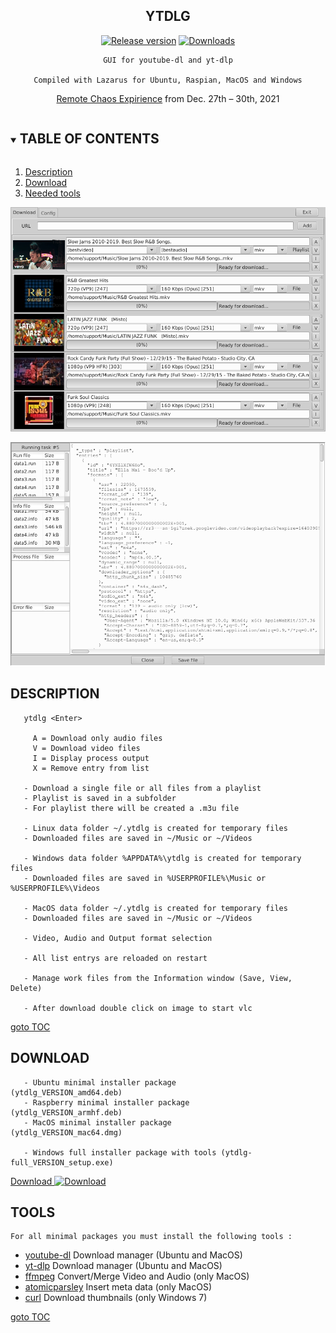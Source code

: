 <div align="center">

## YTDLG

[![Release version](https://img.shields.io/github/v/release/unattended-ch/ytdlg?label=&style=for-the-badge)](https://github.com/unattended-ch/ytdlg/releases/latest)
[![Downloads](https://img.shields.io/github/downloads/unattended-ch/ytdlg/total?style=for-the-badge&color=blue)](https://github.com/unattended-ch/ytdlg/releases/latest)

    GUI for youtube-dl and yt-dlp

    Compiled with Lazarus for Ubuntu, Raspian, MacOS and Windows

   [Remote Chaos Expirience](https://tickets.events.ccc.de/RC3-21/) from Dec. 27th – 30th, 2021

</div>

<a name="toc"></a>
<!-- TABLE OF CONTENTS -->
<details open="open">
  <summary><h2 style="display: inline-block">TABLE OF CONTENTS</h2></summary>
  <ol>
    <li><a href="#description">Description</a></li>
    <li><a href="#download">Download</a></li>
    <li><a href="#tools">Needed tools</a></li>
  </ol>
</details>

![Main Page](/main-window.png)

![Info Page](/info-window.png)

## DESCRIPTION

       ytdlg <Enter>

         A = Download only audio files
         V = Download video files
         I = Display process output
         X = Remove entry from list

       - Download a single file or all files from a playlist
       - Playlist is saved in a subfolder
       - For playlist there will be created a .m3u file

       - Linux data folder ~/.ytdlg is created for temporary files
       - Downloaded files are saved in ~/Music or ~/Videos

       - Windows data folder %APPDATA%\ytdlg is created for temporary files
       - Downloaded files are saved in %USERPROFILE%\Music or %USERPROFILE%\Videos

       - MacOS data folder ~/.ytdlg is created for temporary files
       - Downloaded files are saved in ~/Music or ~/Videos

       - Video, Audio and Output format selection

       - All list entrys are reloaded on restart

       - Manage work files from the Information window (Save, View, Delete)

       - After download double click on image to start vlc


   [goto TOC](#toc)


## DOWNLOAD

       - Ubuntu minimal installer package          (ytdlg_VERSION_amd64.deb)
       - Raspberry minimal installer package       (ytdlg_VERSION_armhf.deb)
       - MacOS minimal installer package           (ytdlg_VERSION_mac64.dmg)

       - Windows full installer package with tools (ytdlg-full_VERSION_setup.exe)

[Download ![Download ](https://img.shields.io/github/v/release/unattended-ch/ytdlg?label=&style=for-the-badge)](https://github.com/unattended-ch/ytdlg/releases/latest)

## TOOLS

    For all minimal packages you must install the following tools :
-   [  youtube-dl][youtube-dl] Download manager (Ubuntu and MacOS)
-   [  yt-dlp][yt-dlp] Download manager (Ubuntu and MacOS)
-   [  ffmpeg][ffmpeg] Convert/Merge Video and Audio (only MacOS)
-   [  atomicparsley][atomicparsley] Insert meta data (only MacOS)
-   [  curl][curl] Download thumbnails (only Windows 7)

   [goto TOC](#toc)

[releases]: https://github.com/unattended-ch/ytdlg/releases

[youtube-dl]: https://github.com/ytdl-org/youtube-dl#installation

[yt-dlp]: https://github.com/yt-dlp/yt-dlp#installation

[ffmpeg]: https://www.ffmpeg.org/download.html

[atomicparsley]: https://howtoinstall.co/en/atomicparsley

[curl]: https://curl.se/windows/

[lazarus]: https://www.lazarus-ide.org/
